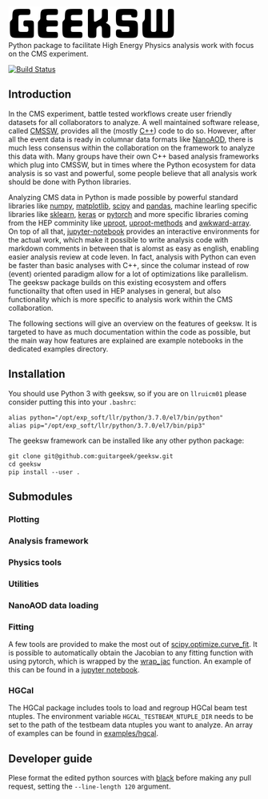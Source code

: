 ![Geeksw](res/geeksw.png?raw=true "Geeksw logo")
</br>
Python package to facilitate High Energy Physics analysis work with focus on the CMS experiment.

[![Build Status](https://travis-ci.com/guitargeek/geeksw.svg?branch=master)](https://travis-ci.com/guitargeek/geeksw)

## Introduction

In the CMS experiment, battle tested workflows create user friendly datasets for all collaborators to analyze. A well maintained software release, called [CMSSW](https://github.com/cms-sw/cmssw), provides all the (mostly [C++](https://github.com/isocpp/CppCoreGuidelines)) code to do so. However, after all the event data is ready in columnar data formats like [NanoAOD](https://twiki.cern.ch/twiki/bin/view/CMSPublic/WorkBookNanoAOD), there is much less consensus within the collaboration on the framework to analyze this data with. Many groups have their own C++ based analysis frameworks which plug into CMSSW, but in times where the Python ecosystem for data analysis is so vast and powerful, some people believe that all analysis work should be done with Python libraries.

Analyzing CMS data in Python is made possible by powerful standard libraries like [numpy](https://github.com/numpy/numpy), [matplotlib](https://github.com/matplotlib/matplotlib), [scipy](https://github.com/scipy/scipy) and [pandas](https://github.com/pandas-dev/pandas), machine learling specific libraries like [sklearn](https://github.com/scikit-learn/scikit-learn), [keras](https://github.com/keras-team/keras) or [pytorch](https://github.com/pytorch/pytorch) and more specific libraries coming from the HEP comminity like [uproot](https://github.com/scikit-hep/uproot), [uproot-methods](https://github.com/scikit-hep/uproot-methods) and [awkward-array](https://github.com/scikit-hep/awkward-array/). On top of all that, [jupyter-notebook](https://github.com/jupyter/notebook) provides an interactive environments for the actual work, which make it possible to write analysis code with markdown comments in between that is alomst as easy as english, enabling easier analysis review at code leven. In fact, analysis with Python can even be faster than basic analyses with C++, since the columar instead of row (event) oriented paradigm allow for a lot of optimizations like parallelism. The geeksw package builds on this existing ecosystem and offers functionailty that often used in HEP analyses in general, but also functionality which is more specific to analysis work within the CMS collaboration.

The following sections will give an overview on the features of geeksw. It is targeted to have as much documentation within the code as possible, but the main way how features are explained are example notebooks in the dedicated examples directory.

## Installation

You should use Python 3 with geeksw, so if you are on `llruicm01` please consider putting this into your `.bashrc`:

```
alias python="/opt/exp_soft/llr/python/3.7.0/el7/bin/python"
alias pip="/opt/exp_soft/llr/python/3.7.0/el7/bin/pip3"
```

The geeksw framework can be installed like any other python package:
```
git clone git@github.com:guitargeek/geeksw.git
cd geeksw
pip install --user .
```

## Submodules

### Plotting

### Analysis framework

### Physics tools

### Utilities

### NanoAOD data loading

### Fitting

A few tools are provided to make the most out of [scipy.optimize.curve_fit](https://docs.scipy.org/doc/scipy/reference/generated/scipy.optimize.curve_fit.html). It is possible to automatically obtain the Jacobian to any fitting function with using pytorch, which is wrapped by the [wrap_jac](https://github.com/guitargeek/geeksw/blob/master/geeksw/fitting/utils.py#L5) function. An example of this can be found in a [jupyter notebook](https://github.com/guitargeek/geeksw/blob/master/examples/fitting_with_jacobian.ipynb).

### HGCal

The HGCal package includes tools to load and regroup HGCal beam test ntuples. The environment variable `HGCAL_TESTBEAM_NTUPLE_DIR` needs to be set to the path of the testbeam data ntuples you want to analyze. An array of examples can be found in [examples/hgcal](https://github.com/guitargeek/geeksw/tree/master/examples/hgcal).

## Developer guide

Plese format the edited python sources with [black](https://github.com/ambv/black) before making any pull request, setting the `--line-length 120` argument.
